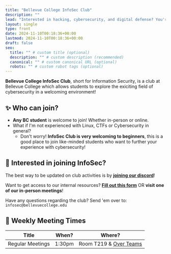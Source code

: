 ```yaml
---
title: "Bellevue College InfoSec Club"
description: ""
lead: "Interested in hacking, cybersecurity, and digital defense? You're in the right place!"
layout: single
type: front
date: 2024-11-10T00:18:36+00:00
lastmod: 2024-11-10T00:18:36+00:00
draft: false
seo:
  title: "" # custom title (optional)
  description: "" # custom description (recommended)
  canonical: "" # custom canonical URL (optional)
  robots: "" # custom robot tags (optional)
---
```


**Bellevue College InfoSec Club**, short for Information Security, is a club at Bellevue College which allows students to explore the exiciting field of cybersecurity in a welcoming environment!

## ✨ Who can join?

- **Any BC student** is welcome to join! Whether in-person or online.
- What if I'm not experienced with Linux, CTFs or Cybersecurity in general?
  - Don't worry! **InfoSec Club is very welcoming to beginners**, this is a good place to join like-minded students who want to further your experience with cybersecurity!

## 🚪 Interested in joining InfoSec?

The best way to be updated on club activities is by **[joining our discord](https://discord.com/invite/8YKrvbcZyd)**!

Want to get access to our internal resources? **[Fill out this form](https://forms.office.com/r/K3keHmA44n)** OR **visit one of our in-person meetings**!

Have any questions regarding the club? Send 'em over to: `infosec@bellevuecollege.edu`

## 📅 Weekly Meeting Times

| Title            | When?                   | Where?      |
| -----------      | -----------             | ----------- |
| Regular Meetings | 1:30pm    | Room T219 & [Over Teams](https://teams.microsoft.com/l/meetup-join/19%3AKtzCiSyuZtCMpD737nI42msfN7pzGlZgowolOKrSgjA1%40thread.tacv2/1743694021175?context=%7B%22Tid%22%3A%22f94c251c-1347-422e-b3ea-8ac56befd6cb%22%2C%22Oid%22%3A%229e7dea6e-98fe-4b76-b4db-e0eca1c6a8fb%22%7D)   |
